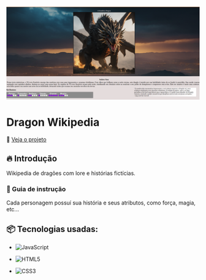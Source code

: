 ![Logo do projeto](https://raw.githubusercontent.com/LandGabriel/DragonWiki/main/Imagens/DragonW.png)

# Dragon Wikipedia
:mag_right: [Veja o projeto](https://landgabriel.github.io/WikiDragon/trib.html)
## 🔥 Introdução
Wikipedia de dragões com lore e histórias fictícias.


### 🔨 Guia de instrução

Cada personagem possuí sua história e seus atributos, como força, magia, etc...

## 📦 Tecnologias usadas:

* ![JavaScript](https://img.shields.io/badge/javascript-%23323330.svg?style=for-the-badge&logo=javascript&logoColor=%23F7DF1E)

* ![HTML5](https://img.shields.io/badge/html5-%23E34F26.svg?style=for-the-badge&logo=html5&logoColor=white)

* ![CSS3](https://img.shields.io/badge/css3-%231572B6.svg?style=for-the-badge&logo=css3&logoColor=white)


